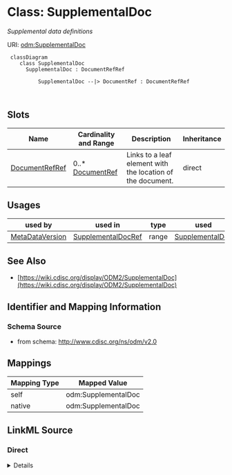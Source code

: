 # Class: SupplementalDoc


_Supplemental data definitions_





URI: [odm:SupplementalDoc](http://www.cdisc.org/ns/odm/v2.0/SupplementalDoc)



```mermaid
 classDiagram
    class SupplementalDoc
      SupplementalDoc : DocumentRefRef
        
          SupplementalDoc --|> DocumentRef : DocumentRefRef
        
      
```




<!-- no inheritance hierarchy -->


## Slots

| Name | Cardinality and Range | Description | Inheritance |
| ---  | --- | --- | --- |
| [DocumentRefRef](DocumentRefRef.md) | 0..* <br/> [DocumentRef](DocumentRef.md) | Links to a leaf element with the location of the document. | direct |





## Usages

| used by | used in | type | used |
| ---  | --- | --- | --- |
| [MetaDataVersion](MetaDataVersion.md) | [SupplementalDocRef](SupplementalDocRef.md) | range | [SupplementalDoc](SupplementalDoc.md) |






## See Also

* [https://wiki.cdisc.org/display/ODM2/SupplementalDoc](https://wiki.cdisc.org/display/ODM2/SupplementalDoc)

## Identifier and Mapping Information







### Schema Source


* from schema: http://www.cdisc.org/ns/odm/v2.0





## Mappings

| Mapping Type | Mapped Value |
| ---  | ---  |
| self | odm:SupplementalDoc |
| native | odm:SupplementalDoc |





## LinkML Source

<!-- TODO: investigate https://stackoverflow.com/questions/37606292/how-to-create-tabbed-code-blocks-in-mkdocs-or-sphinx -->

### Direct

<details>
```yaml
name: SupplementalDoc
description: Supplemental data definitions
from_schema: http://www.cdisc.org/ns/odm/v2.0
see_also:
- https://wiki.cdisc.org/display/ODM2/SupplementalDoc
slots:
- DocumentRefRef
slot_usage:
  DocumentRefRef:
    name: DocumentRefRef
    description: Links to a leaf element with the location of the document.
    multivalued: true
    domain_of:
    - AnnotatedCRF
    - SupplementalDoc
    - Origin
    - MethodDef
    - CommentDef
    range: DocumentRef
    inlined: true
    inlined_as_list: true
class_uri: odm:SupplementalDoc

```
</details>

### Induced

<details>
```yaml
name: SupplementalDoc
description: Supplemental data definitions
from_schema: http://www.cdisc.org/ns/odm/v2.0
see_also:
- https://wiki.cdisc.org/display/ODM2/SupplementalDoc
slot_usage:
  DocumentRefRef:
    name: DocumentRefRef
    description: Links to a leaf element with the location of the document.
    multivalued: true
    domain_of:
    - AnnotatedCRF
    - SupplementalDoc
    - Origin
    - MethodDef
    - CommentDef
    range: DocumentRef
    inlined: true
    inlined_as_list: true
attributes:
  DocumentRefRef:
    name: DocumentRefRef
    description: Links to a leaf element with the location of the document.
    from_schema: http://www.cdisc.org/ns/odm/v2.0
    rank: 1000
    multivalued: true
    identifier: false
    alias: DocumentRefRef
    owner: SupplementalDoc
    domain_of:
    - AnnotatedCRF
    - SupplementalDoc
    - Origin
    - MethodDef
    - CommentDef
    range: DocumentRef
    inlined: true
    inlined_as_list: true
class_uri: odm:SupplementalDoc

```
</details>